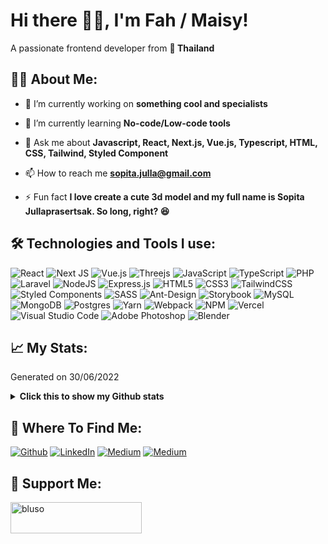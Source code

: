<h1>Hi there 👋🏻, I'm Fah / Maisy!</h1>

<p>A passionate frontend developer from <b>📍 Thailand</b></p>

<h2>👩🏻 About Me:</h2>
<p>
  
- 🔭 I’m currently working on **something cool and specialists**
  
- 🌱 I’m currently learning **No-code/Low-code tools**
  
- 💬 Ask me about **Javascript, React, Next.js, Vue.js, Typescript, HTML, CSS, Tailwind, Styled Component**
  
- 📫 How to reach me **sopita.julla@gmail.com**
  
- ⚡ Fun fact **I love create a cute 3d model and my full name is Sopita Jullaprasertsak. So long, right? 😆**
</p>

<h2>🛠️ Technologies and Tools I use:</h3>
<p>
  <img src="https://img.shields.io/badge/react-%2320232a.svg?style=for-the-badge&logo=react&logoColor=%2361DAFB" alt="React" />
  <img src="https://img.shields.io/badge/Next-black?style=for-the-badge&logo=next.js&logoColor=white" alt="Next JS" />
  <img src="https://img.shields.io/badge/vuejs-%2335495e.svg?style=for-the-badge&logo=vuedotjs&logoColor=%234FC08D" alt="Vue.js" />
  <img src="https://img.shields.io/badge/threejs-black?style=for-the-badge&logo=three.js&logoColor=white" alt="Threejs" />
  <img src="https://img.shields.io/badge/javascript-%23323330.svg?style=for-the-badge&logo=javascript&logoColor=%23F7DF1E" alt="JavaScript" />
  <img src="https://img.shields.io/badge/typescript-%23007ACC.svg?style=for-the-badge&logo=typescript&logoColor=white" alt="TypeScript" />
  <img src="https://img.shields.io/badge/php-%23777BB4.svg?style=for-the-badge&logo=php&logoColor=white" alt="PHP" />
  <img src="https://img.shields.io/badge/laravel-%23FF2D20.svg?style=for-the-badge&logo=laravel&logoColor=white" alt="Laravel" />
  <img src="https://img.shields.io/badge/node.js-6DA55F?style=for-the-badge&logo=node.js&logoColor=white" alt="NodeJS" />
  <img src="https://img.shields.io/badge/express.js-%23404d59.svg?style=for-the-badge&logo=express&logoColor=%2361DAFB" alt="Express.js" />
  <img src="https://img.shields.io/badge/html5-%23E34F26.svg?style=for-the-badge&logo=html5&logoColor=white" alt="HTML5" />
  <img src="https://img.shields.io/badge/css3-%231572B6.svg?style=for-the-badge&logo=css3&logoColor=white" alt="CSS3" />
  <img src="https://img.shields.io/badge/tailwindcss-%2338B2AC.svg?style=for-the-badge&logo=tailwind-css&logoColor=white" alt="TailwindCSS" />
  <img src="https://img.shields.io/badge/styled--components-DB7093?style=for-the-badge&logo=styled-components&logoColor=white" alt="Styled Components" />
  <img src="https://img.shields.io/badge/SASS-hotpink.svg?style=for-the-badge&logo=SASS&logoColor=white" alt="SASS" />
  <img src="https://img.shields.io/badge/-AntDesign-%230170FE?style=for-the-badge&logo=ant-design&logoColor=white" alt="Ant-Design" />
  <img src="https://img.shields.io/badge/-Storybook-FF4785?style=for-the-badge&logo=storybook&logoColor=white" alt="Storybook" />
  <img src="https://img.shields.io/badge/mysql-%2300f.svg?style=for-the-badge&logo=mysql&logoColor=white" alt="MySQL" />
  <img src="https://img.shields.io/badge/MongoDB-%234ea94b.svg?style=for-the-badge&logo=mongodb&logoColor=white" alt="MongoDB" />
  <img src="https://img.shields.io/badge/postgres-%23316192.svg?style=for-the-badge&logo=postgresql&logoColor=white" alt="Postgres" />
  <img src="https://img.shields.io/badge/yarn-%232C8EBB.svg?style=for-the-badge&logo=yarn&logoColor=white" alt="Yarn" />
  <img src="https://img.shields.io/badge/webpack-%238DD6F9.svg?style=for-the-badge&logo=webpack&logoColor=black" alt="Webpack" />
  <img src="https://img.shields.io/badge/NPM-%23000000.svg?style=for-the-badge&logo=npm&logoColor=white" alt="NPM" />
  <img src="https://img.shields.io/badge/vercel-%23000000.svg?style=for-the-badge&logo=vercel&logoColor=white" alt="Vercel" />
  <img src="https://img.shields.io/badge/Visual%20Studio%20Code-0078d7.svg?style=for-the-badge&logo=visual-studio-code&logoColor=white" alt="Visual Studio Code" />
  <img src="https://img.shields.io/badge/adobe%20photoshop-%2331A8FF.svg?style=for-the-badge&logo=adobe%20photoshop&logoColor=white" alt="Adobe Photoshop" />
  <img src="https://img.shields.io/badge/blender-%23F5792A.svg?style=for-the-badge&logo=blender&logoColor=white" alt="Blender" />
</p>

<h2>📈 My Stats:</h2>
<p>Generated on 30/06/2022</p>

<details>
<summary>
<strong>Click this to show my Github stats</strong>
</summary>
  
<!--START_SECTION:waka-->
![Code Time](http://img.shields.io/badge/Code%20Time-1%20hr%2024%20mins-blue)

![Profile Views](http://img.shields.io/badge/Profile%20Views-0-blue)

![Lines of code](https://img.shields.io/badge/From%20Hello%20World%20I%27ve%20Written-27.9%20million%20lines%20of%20code-blue)

**🐱 My GitHub Data** 

> 📦 778.7 kB Used in GitHub's Storage 
 > 
> 🚫 Not Opted to Hire
 > 
> 📜 41 Public Repositories 
 > 
> 🔑 21 Private Repositories 
 > 
**I'm an Early 🐤** 

```text
🌞 Morning                802 commits         █████░░░░░░░░░░░░░░░░░░░░   19.97 % 
🌆 Daytime                2406 commits        ███████████████░░░░░░░░░░   59.90 % 
🌃 Evening                739 commits         █████░░░░░░░░░░░░░░░░░░░░   18.40 % 
🌙 Night                  70 commits          ░░░░░░░░░░░░░░░░░░░░░░░░░   01.74 % 
```
📅 **I'm Most Productive on Friday** 

```text
Monday                   546 commits         ███░░░░░░░░░░░░░░░░░░░░░░   13.59 % 
Tuesday                  842 commits         █████░░░░░░░░░░░░░░░░░░░░   20.96 % 
Wednesday                552 commits         ███░░░░░░░░░░░░░░░░░░░░░░   13.74 % 
Thursday                 849 commits         █████░░░░░░░░░░░░░░░░░░░░   21.14 % 
Friday                   989 commits         ██████░░░░░░░░░░░░░░░░░░░   24.62 % 
Saturday                 106 commits         █░░░░░░░░░░░░░░░░░░░░░░░░   02.64 % 
Sunday                   133 commits         █░░░░░░░░░░░░░░░░░░░░░░░░   03.31 % 
```


📊 **This Week I Spent My Time On** 

```text
🕑︎ Time Zone: Asia/Bangkok

💬 Programming Languages: 
No Activity Tracked This Week

🔥 Editors: 
No Activity Tracked This Week

💻 Operating System: 
No Activity Tracked This Week
```

**I Mostly Code in JavaScript** 

```text
JavaScript               18 repos            ██████████░░░░░░░░░░░░░░░   41.86 % 
TypeScript               6 repos             ███░░░░░░░░░░░░░░░░░░░░░░   13.95 % 
GDScript                 3 repos             ██░░░░░░░░░░░░░░░░░░░░░░░   06.98 % 
Python                   3 repos             ██░░░░░░░░░░░░░░░░░░░░░░░   06.98 % 
C#                       1 repo              █░░░░░░░░░░░░░░░░░░░░░░░░   02.33 % 
```




 Last Updated on 03/04/2024 01:08:01 UTC
<!--END_SECTION:waka-->
</details>

<h2>📡 Where To Find Me:</h2>
<p>
  <a href="https://github.com/blusoso" target="_blank"><img alt="Github" src="https://img.shields.io/badge/GitHub-%2312100E.svg?&style=for-the-badge&logo=Github&logoColor=white" /></a>
  <a href="https://www.linkedin.com/in/sopita-jullaprasertsak-2748171aa" target="_blank"><img alt="LinkedIn" src="https://img.shields.io/badge/linkedin-%230077B5.svg?&style=for-the-badge&logo=linkedin&logoColor=white" /></a>
  <a href="https://www.instagram.com/bluso.so" target="_blank"><img alt="Medium" src="https://img.shields.io/badge/medium-%2312100E.svg?&style=for-the-badge&logo=medium&logoColor=white" /></a>
  <a href="https://medium.com/@bluuso" target="_blank"><img alt="Medium" src="https://img.shields.io/badge/Instagram-%23E4405F.svg?style=for-the-badge&logo=Instagram&logoColor=white" /></a>
</p>

<h2>💖 Support Me:</h3>
<p><a href="https://ko-fi.com/bluso"> <img align="left" src="https://cdn.ko-fi.com/cdn/kofi3.png?v=3" height="50" width="210" alt="bluso" /></a></p>
